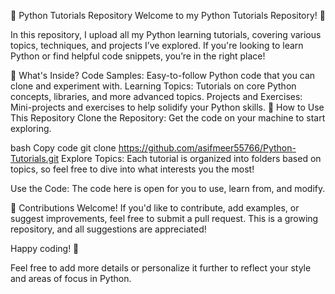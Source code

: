 🐍 Python Tutorials Repository
Welcome to my Python Tutorials Repository! 🎉

In this repository, I upload all my Python learning tutorials, covering various topics, techniques, and projects I’ve explored. If you're looking to learn Python or find helpful code snippets, you’re in the right place!

🌟 What's Inside?
Code Samples: Easy-to-follow Python code that you can clone and experiment with.
Learning Topics: Tutorials on core Python concepts, libraries, and more advanced topics.
Projects and Exercises: Mini-projects and exercises to help solidify your Python skills.
📂 How to Use This Repository
Clone the Repository: Get the code on your machine to start exploring.

bash
Copy code
git clone https://github.com/asifmeer55766/Python-Tutorials.git
Explore Topics: Each tutorial is organized into folders based on topics, so feel free to dive into what interests you the most!

Use the Code: The code here is open for you to use, learn from, and modify.

🎉 Contributions Welcome!
If you'd like to contribute, add examples, or suggest improvements, feel free to submit a pull request. This is a growing repository, and all suggestions are appreciated!

Happy coding! 🚀

Feel free to add more details or personalize it further to reflect your style and areas of focus in Python.